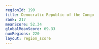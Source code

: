 ```yaml
---
regionId: 199
title: Democratic Republic of the Congo
rank: 217
meanScore: 52.34
globalMeanScore: 69.33
numRegions: 220
layout: region_score
---
```

